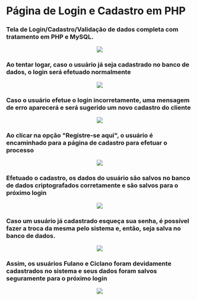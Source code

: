 # Página de Login e Cadastro em PHP
### Tela de Login/Cadastro/Validação de dados completa com tratamento em PHP e MySQL.
<div align="center"><img src="https://user-images.githubusercontent.com/100777351/166926761-8c2b7c42-b572-4375-aea9-579b95c065a8.JPG"/></div>

### Ao tentar logar, caso o usuário já seja cadastrado no banco de dados, o login será efetuado normalmente
<div align="center"><img src="https://user-images.githubusercontent.com/100777351/166926124-085a73d0-54be-4ad8-b2ec-4fa95bac5389.JPG"/></div>

### Caso o usuário efetue o login incorretamente, uma mensagem de erro aparecerá e será sugerido um novo cadastro do cliente
<div align="center"><img src="https://user-images.githubusercontent.com/100777351/166926496-166a20d6-3ead-44cb-9203-6df7db97cbaa.JPG"/></div>

### Ao clicar na opção "Registre-se aqui", o usuário é encaminhado para a página de cadastro para efetuar o processo
<div align="center"><img src="https://user-images.githubusercontent.com/100777351/166927193-e7d7e45c-f6af-4fa8-acfd-fa142857f206.JPG"/></div>

### Efetuado o cadastro, os dados do usuário são salvos no banco de dados criptografados corretamente e são salvos para o próximo login
<div align="center"><img src="https://user-images.githubusercontent.com/100777351/166927717-e8f50735-b6ea-4ac5-85f7-63980fac3100.JPG"/></div>

### Caso um usuário já cadastrado esqueça sua senha, é possível fazer a troca da mesma pelo sistema e, então, seja salva no banco de dados.
<div align="center"><img src="https://user-images.githubusercontent.com/100777351/166928212-1a59d1c9-566a-407c-9173-9d72c55f6041.JPG"/></div>

### Assim, os usuários Fulano e Ciclano foram devidamente cadastrados no sistema e seus dados foram salvos seguramente para o próximo login
<div align="center"><img src="https://user-images.githubusercontent.com/100777351/166928652-1ed738ed-5c3b-40ab-99d7-3ac31b18f5a5.JPG"/></div>
